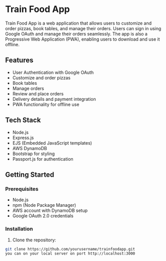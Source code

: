 # Train Food App

Train Food App is a web application that allows users to customize and order pizzas, book tables, and manage their orders. Users can sign in using Google OAuth and manage their orders seamlessly. The app is also a Progressive Web Application (PWA), enabling users to download and use it offline.

## Features

- User Authentication with Google OAuth
- Customize and order pizzas
- Book tables
- Manage orders
- Review and place orders
- Delivery details and payment integration
- PWA functionality for offline use

## Tech Stack

- Node.js
- Express.js
- EJS (Embedded JavaScript templates)
- AWS DynamoDB
- Bootstrap for styling
- Passport.js for authentication

## Getting Started

### Prerequisites

- Node.js
- npm (Node Package Manager)
- AWS account with DynamoDB setup
- Google OAuth 2.0 credentials

### Installation

1. Clone the repository:

```bash
git clone https://github.com/yourusername/trainfoodapp.git
you can on your local server on port http://localhost:3000


